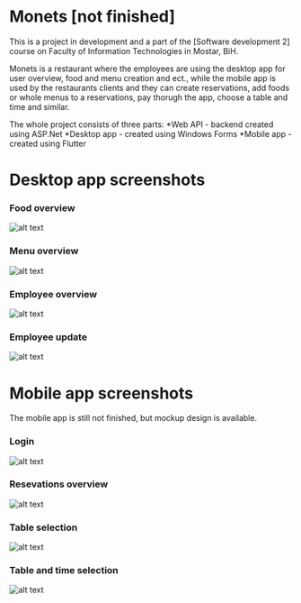 # Monets  [not finished]

This is a project in development and a part of the [Software development 2] course on Faculty of Information Technologies in Mostar, BiH.

Monets is a restaurant where the employees are using the desktop app for user overview, food and menu creation and ect., while the mobile app is used by the restaurants clients and  they can create reservations, add foods or whole menus to a reservations, pay thorugh the app, choose a table and time and similar.

The whole project consists of three parts:
  *Web API - backend created using ASP.Net
  *Desktop app - created using Windows Forms
  *Mobile app - created using Flutter


# Desktop app screenshots

### Food overview
![alt text](https://raw.githubusercontent.com/jasminbumbul/Monets-RS2_Seminarski/main/screenshots/screenshot1.png?token=AK34RG3AV6DSFDOZHIIE2W3BSOSSW)

### Menu overview
![alt text](https://raw.githubusercontent.com/jasminbumbul/Monets-RS2_Seminarski/main/screenshots/screenshot3.png?token=AK34RGZA7ZJLT5QZZID2N43BSOSS4)

### Employee overview
![alt text](https://raw.githubusercontent.com/jasminbumbul/Monets-RS2_Seminarski/main/screenshots/screenshot4.png?token=AK34RG5U6ZBR77GQH4IBJFDBSOSS4)

### Employee update
![alt text](https://raw.githubusercontent.com/jasminbumbul/Monets-RS2_Seminarski/main/screenshots/screenshot5.png?token=AK34RG2XAXQOZJ6S3LGZKF3BSOSS4)


# Mobile app screenshots
The mobile app is still not finished, but mockup design is available.

### Login
![alt text](https://raw.githubusercontent.com/jasminbumbul/Monets-RS2_Seminarski/main/screenshots/mobile_login.png?token=AK34RGYIJZUALAOH23TVHIDBSOS52)

### Resevations overview
![alt text](https://raw.githubusercontent.com/jasminbumbul/Monets-RS2_Seminarski/main/screenshots/mobile_rezervacije.png?token=AK34RG7Y2A2SNEMYCMZ3EL3BSOS5W)

### Table selection
![alt text](https://raw.githubusercontent.com/jasminbumbul/Monets-RS2_Seminarski/main/screenshots/mobile_odabirStola_1.png?token=AK34RGZLGI5M7EIQO645F23BSOS52)

### Table and time selection
![alt text](https://raw.githubusercontent.com/jasminbumbul/Monets-RS2_Seminarski/main/screenshots/mobile_odabirStola_1.png?token=AK34RGZLGI5M7EIQO645F23BSOS52)

